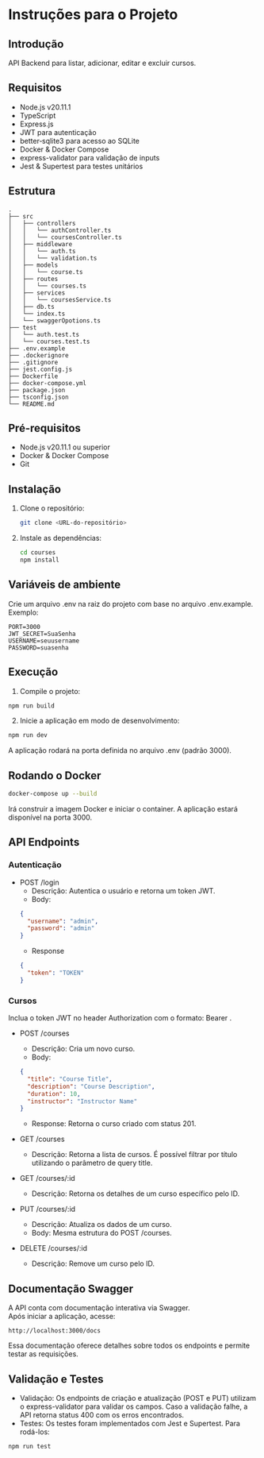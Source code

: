 # Instruções para o Projeto

## Introdução

API Backend para listar, adicionar, editar e excluir cursos. 

## Requisitos

- Node.js v20.11.1
- TypeScript
- Express.js
- JWT para autenticação
- better‑sqlite3 para acesso ao SQLite
- Docker & Docker Compose
- express-validator para validação de inputs
- Jest & Supertest para testes unitários

## Estrutura

```
.
├── src
│   ├── controllers
│   │   └── authController.ts
│   │   └── coursesController.ts
│   ├── middleware
│   │   └── auth.ts
│   │   └── validation.ts
│   ├── models
│   │   └── course.ts
│   ├── routes
│   │   └── courses.ts
│   ├── services
│   │   └── coursesService.ts
│   ├── db.ts
│   └── index.ts
│   └── swaggerOpotions.ts
├── test
│   └── auth.test.ts
│   └── courses.test.ts
├── .env.example
├── .dockerignore
├── .gitignore
├── jest.config.js
├── Dockerfile
├── docker-compose.yml
├── package.json
├── tsconfig.json
└── README.md
```

## Pré-requisitos

- Node.js v20.11.1 ou superior
- Docker & Docker Compose
- Git

## Instalação

1. Clone o repositório:

   ```bash
   git clone <URL-do-repositório>
   ```

2. Instale as dependências:
   ```bash
   cd courses
   npm install
   ```

## Variáveis de ambiente

Crie um arquivo .env na raiz do projeto com base no arquivo .env.example. Exemplo:

```
PORT=3000
JWT_SECRET=SuaSenha
USERNAME=seuusername
PASSWORD=suasenha
```

## Execução

1. Compile o projeto:

```bash
npm run build
```

2. Inicie a aplicação em modo de desenvolvimento:

```bash
npm run dev
```

A aplicação rodará na porta definida no arquivo .env (padrão 3000).

## Rodando o Docker

```bash
docker-compose up --build
```

Irá construir a imagem Docker e iniciar o container. A aplicação estará disponível na porta 3000.

## API Endpoints

### Autenticação

- POST /login
  - Descrição: Autentica o usuário e retorna um token JWT.
  - Body:
  ```json
  {
    "username": "admin",
    "password": "admin"
  }
  ```
  - Response
  ```json
  {
    "token": "TOKEN"
  }
  ```

### Cursos

Inclua o token JWT no header Authorization com o formato: Bearer <token>.

- POST /courses

  - Descrição: Cria um novo curso.
  - Body:

  ```json
  {
    "title": "Course Title",
    "description": "Course Description",
    "duration": 10,
    "instructor": "Instructor Name"
  }
  ```

  - Response: Retorna o curso criado com status 201.

- GET /courses

  - Descrição: Retorna a lista de cursos. É possível filtrar por título utilizando o parâmetro de query title.

- GET /courses/:id

  - Descrição: Retorna os detalhes de um curso específico pelo ID.

- PUT /courses/:id

  - Descrição: Atualiza os dados de um curso.
  - Body: Mesma estrutura do POST /courses.

- DELETE /courses/:id
  - Descrição: Remove um curso pelo ID.

## Documentação Swagger

A API conta com documentação interativa via Swagger.  
Após iniciar a aplicação, acesse:

```
http://localhost:3000/docs
```

Essa documentação oferece detalhes sobre todos os endpoints e permite testar as requisições.

## Validação e Testes

- Validação:
  Os endpoints de criação e atualização (POST e PUT) utilizam o express-validator para validar os campos. Caso a validação falhe, a API retorna status 400 com os erros encontrados.
- Testes:
  Os testes foram implementados com Jest e Supertest. Para rodá-los:

```bash
npm run test
```

